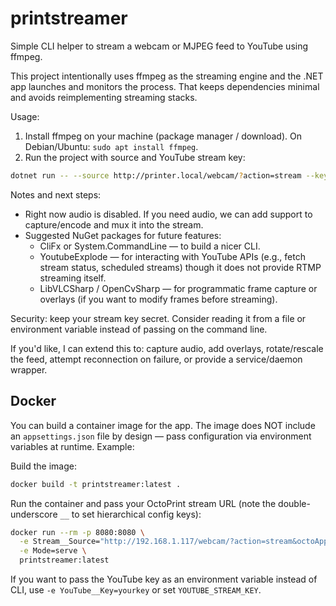 # printstreamer

Simple CLI helper to stream a webcam or MJPEG feed to YouTube using ffmpeg.

This project intentionally uses ffmpeg as the streaming engine and the .NET app launches and monitors the process. That keeps dependencies minimal and avoids reimplementing streaming stacks.

Usage:

1. Install ffmpeg on your machine (package manager / download). On Debian/Ubuntu: `sudo apt install ffmpeg`.
2. Run the project with source and YouTube stream key:

```bash
dotnet run -- --source http://printer.local/webcam/?action=stream --key YOUR_YOUTUBE_STREAM_KEY
```

Notes and next steps:

- Right now audio is disabled. If you need audio, we can add support to capture/encode and mux it into the stream.
- Suggested NuGet packages for future features:
  - CliFx or System.CommandLine — to build a nicer CLI.
  - YoutubeExplode — for interacting with YouTube APIs (e.g., fetch stream status, scheduled streams) though it does not provide RTMP streaming itself.
  - LibVLCSharp / OpenCvSharp — for programmatic frame capture or overlays (if you want to modify frames before streaming).

Security: keep your stream key secret. Consider reading it from a file or environment variable instead of passing on the command line.

If you'd like, I can extend this to: capture audio, add overlays, rotate/rescale the feed, attempt reconnection on failure, or provide a service/daemon wrapper.

Docker
------
You can build a container image for the app. The image does NOT include an `appsettings.json` file by design — pass configuration via environment variables at runtime. Example:

Build the image:

```bash
docker build -t printstreamer:latest .
```

Run the container and pass your OctoPrint stream URL (note the double-underscore `__` to set hierarchical config keys):

```bash
docker run --rm -p 8080:8080 \
  -e Stream__Source="http://192.168.1.117/webcam/?action=stream&octoAppPortOverride=80&cacheBust=1759967901624" \
  -e Mode=serve \
  printstreamer:latest
```

If you want to pass the YouTube key as an environment variable instead of CLI, use `-e YouTube__Key=yourkey` or set `YOUTUBE_STREAM_KEY`.

